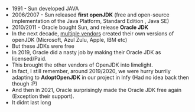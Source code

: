 

- 1991      - Sun developed JAVA
- 2006/2007 - Sun released **first openJDK** (free and open-source implementation of the Java Platform, Standard Edition , Java SE)
- 2010/2011 - Oracle bought Sun, and release **Oracle JDK**
- In the next decade, [multiple vendors](https://github.com/akin-a/java/blob/main/fundamentals/OracleJDKvsOpenJDK.md?plain=1#L14) created their own versions of openJDK (Microsoft, Azul Zulu, Apple, IBM etc)
- But these JDKs were free
- In 2019, Oracle did a nasty job by making their Oracle JDK as licensed/Paid.
- This brought the other vendors of OpenJDK into limelight.
- In fact, I still remember, around 2019/2020, we were hurry burrily adapting to **AdoptOpenJDK** in our project in Infy (Had no idea back then though :P)
- And then in 2021, Oracle surprisingly made the Oracle JDK free again (Exception their support).
- It didnt last long
